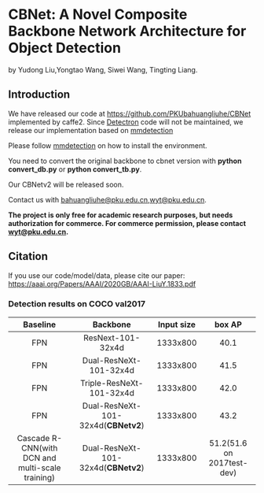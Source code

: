 # CBNet: A Novel Composite Backbone Network Architecture for Object Detection

by Yudong Liu,Yongtao Wang, Siwei Wang, Tingting Liang.

## Introduction

We have released our code at https://github.com/PKUbahuangliuhe/CBNet implemented by caffe2. Since [Detectron](https://github.com/facebookresearch/Detectron) code will not be maintained, we release our implementation based on [mmdetection](https://github.com/open-mmlab/mmdetection)

Please follow [mmdetection](https://github.com/open-mmlab/mmdetection) on how to install the environment.

You need to convert the original backbone to cbnet version with **python convert_db.py** or **python convert_tb.py**.

Our CBNetv2 will be released soon.

Contact us with bahuangliuhe@pku.edu.cn,wyt@pku.edu.cn.

**The project is only free for academic research purposes, but needs authorization for commerce. For commerce permission, please contact wyt@pku.edu.cn.**


## Citation

If you use our code/model/data, please cite our paper:
https://aaai.org/Papers/AAAI/2020GB/AAAI-LiuY.1833.pdf



### Detection results on COCO val2017

|  Baseline |   Backbone   | Input size       | box AP |                 
| :-------------: | :-----: | :-----: |:-------: |
|     FPN   |   ResNext-101-32x4d     |  1333x800 | 40.1  |
|     FPN   |   Dual-ResNeXt-101-32x4d  |  1333x800| 41.5  |
|     FPN   |   Triple-ResNeXt-101-32x4d |  1333x800 | 42.0  |
|     FPN   |   Dual-ResNeXt-101-32x4d(**CBNetv2**) |  1333x800 | 43.2  |
|Cascade R-CNN(with DCN and multi-scale training)| Dual-ResNeXt-101-32x4d(**CBNetv2**)|  1333x800|51.2(51.6 on 2017test-dev)  |
